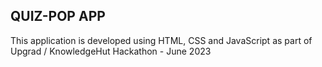 ## QUIZ-POP APP

This application is developed using HTML, CSS and JavaScript as part of Upgrad / KnowledgeHut Hackathon - June 2023
